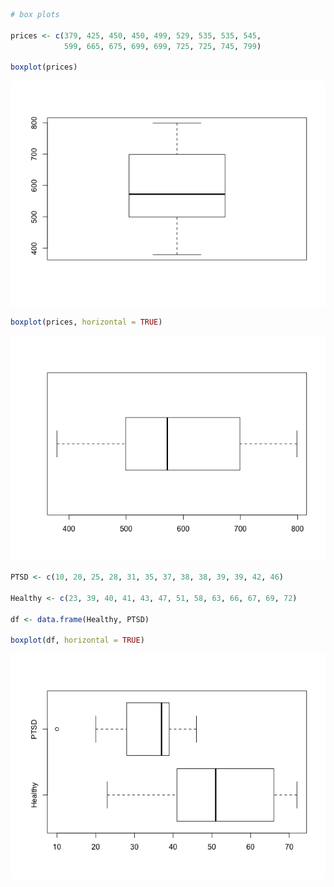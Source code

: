 ``` r
# box plots

prices <- c(379, 425, 450, 450, 499, 529, 535, 535, 545,
            599, 665, 675, 699, 699, 725, 725, 745, 799)

boxplot(prices)
```

![](Boxplot_files/figure-markdown_github/unnamed-chunk-1-1.png)

``` r
boxplot(prices, horizontal = TRUE)
```

![](Boxplot_files/figure-markdown_github/unnamed-chunk-1-2.png)

``` r
PTSD <- c(10, 20, 25, 28, 31, 35, 37, 38, 38, 39, 39, 42, 46)

Healthy <- c(23, 39, 40, 41, 43, 47, 51, 58, 63, 66, 67, 69, 72)

df <- data.frame(Healthy, PTSD)

boxplot(df, horizontal = TRUE)
```

![](Boxplot_files/figure-markdown_github/unnamed-chunk-1-3.png)
